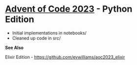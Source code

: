 # [Advent of Code 2023](https://adventofcode.com/2023) - Python Edition

- Initial implementations in notebooks/
- Cleaned up code in src/

**See Also**

Elixir Edition - https://github.com/evwilliams/aoc2023_elixir
